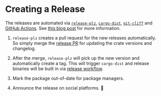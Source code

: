 # Creating a Release

The releases are automated via [`release-plz`](https://github.com/MarcoIeni/release-plz), [`cargo-dist`](https://github.com/axodotdev/cargo-dist), [`git-cliff`](https://github.com/orhun/git-cliff) and [GitHub Actions](https://docs.github.com/en/actions). See [this blog post](https://blog.orhun.dev/automated-rust-releases/) for more information.

1. `release-plz` creates a pull request for the new releases automatically. So simply merge the [release PR](https://release-plz.ieni.dev/docs/usage/release-pr) for updating the crate versions and changelog.

2. After the merge, `release-plz` will pick up the new version and automatically create a tag. This will trigger `cargo-dist` and release binaries will be built in via [release workflow](.github/workflows/release.yml).

3. Mark the package out-of-date for package managers.

4. Announce the release on social platforms. 🥳
